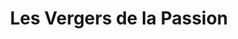 ---
title: "Les Vergers de la Passion"
url: /martinvast/les-vergers-de-la-passion/
shop: Supermarkt
---